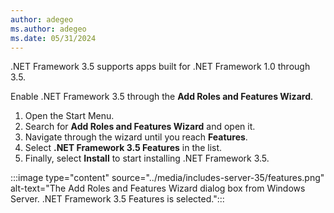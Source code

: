 ```yaml
---
author: adegeo
ms.author: adegeo
ms.date: 05/31/2024
---
```


.NET Framework 3.5 supports apps built for .NET Framework 1.0 through 3.5.

Enable .NET Framework 3.5 through the **Add Roles and Features Wizard**.

1. Open the Start Menu.
1. Search for **Add Roles and Features Wizard** and open it.
1. Navigate through the wizard until you reach **Features**.
1. Select **.NET Framework 3.5 Features** in the list.
1. Finally, select **Install** to start installing .NET Framework 3.5.

:::image type="content" source="../media/includes-server-35/features.png" alt-text="The Add Roles and Features Wizard dialog box from Windows Server. .NET Framework 3.5 Features is selected.":::
